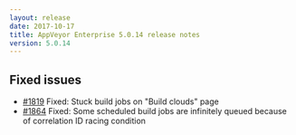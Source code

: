 ```yaml
---
layout: release
date: 2017-10-17
title: AppVeyor Enterprise 5.0.14 release notes
version: 5.0.14
---
```


## Fixed issues

* [#1819](https://github.com/appveyor/ci/issues/1819) Fixed: Stuck build jobs on "Build clouds" page
* [#1864](https://github.com/appveyor/ci/issues/1864) Fixed: Some scheduled build jobs are infinitely queued because of correlation ID racing condition
